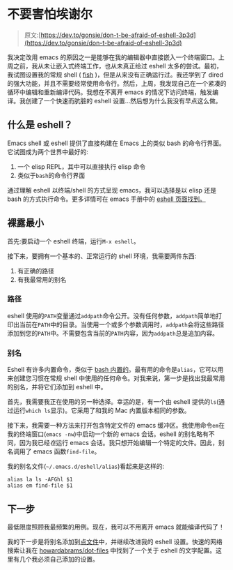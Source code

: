 # 不要害怕埃谢尔

> 原文:[https://dev.to/gonsie/don-t-be-afraid-of-eshell-3p3d](https://dev.to/gonsie/don-t-be-afraid-of-eshell-3p3d)

我决定改用 emacs 的原因之一是能够在我的编辑器中直接嵌入一个终端窗口。上周之前，我从未让嵌入式终端工作，也从未真正给过 eshell 太多的尝试。最初，我试图设置我的常规 shell ( [fish](https://fishshell.com) )，但是从来没有正确运行过。我还学到了 dired 的强大功能，并且不需要经常使用命令行。然后，上周，我发现自己在一个紧凑的循环中编辑和重新编译代码。我想在不离开 emacs 的情况下访问终端，触发编译。我创建了一个快速而肮脏的 eshell 设置…然后想为什么我没有早点这么做。

## [](#what-is-eshell)什么是 eshell？

Emacs shell 或 eshell 提供了直接构建在 Emacs 上的类似 bash 的命令行界面。它试图成为两个世界中最好的:

1.  一个 elisp REPL，其中可以直接执行 elisp 命令
2.  类似于`bash`的命令行界面

通过理解 eshell 以终端/shell 的方式呈现 emacs，我可以选择是以 elisp 还是 bash 的方式执行命令。更多详情可在 emacs 手册中的 [eshell 页面找到。](https://www.gnu.org/software/emacs/manual/html_mono/eshell.html)

## [](#bare-minimum)裸露最小

首先:要启动一个 eshell 终端，运行`M-x eshell`。

接下来，要拥有一个基本的、正常运行的 shell 环境，我需要两件东西:

1.  有正确的路径
2.  有我最常用的别名

### [](#path)路径

eshell 使用的`PATH`变量通过`addpath`命令公开。没有任何参数，`addpath`简单地打印出当前在`PATH`中的目录。当使用一个或多个参数调用时，`addpath`会将这些路径添加到您的`PATH`中。不需要包含当前的`PATH`内容，因为`addpath`总是追加内容。

### [](#aliases)别名

Eshell 有许多内置命令，类似于 [bash 内置的](https://www.gnu.org/savannah-checkouts/gnu/bash/manual/bash.html#Shell-Builtin-Commands)。最有用的命令是`alias`，它可以用来创建您习惯在常规 shell 中使用的任何命令。对我来说，第一步是找出我最常用的别名，并将它们添加到 eshell 中。

首先，我需要我正在使用的另一种选择。幸运的是，有一个由 eshell 提供的`ls`(通过运行`which ls`显示)。它采用了和我的 Mac 内置版本相同的参数。

接下来，我需要一种方法来打开包含特定文件的 emacs 缓冲区。我使用命令`em`在我的终端窗口(`emacs -nw`)中启动一个新的 emacs 会话。eshell 的别名略有不同，因为我已经*在*运行 emacs 会话。我只想开始编辑一个特定的文件。因此，别名调用了 emacs 函数`find-file`。

我的别名文件(`~/.emacs.d/eshell/alias`)看起来是这样的:

```
alias la ls -AFGhl $1
alias em find-file $1 
```

## [](#next-steps)下一步

最低限度照顾我最频繁的用例。现在，我可以不用离开 emacs 就能编译代码了！

我的下一步是将别名添加到[点文件](https://github.com/gonsie/dotfiles)中，并继续改进我的 eshell 设置。快速的网络搜索让我在 [howardabrams/dot-files](https://github.com/howardabrams/dot-files/blob/master/emacs-eshell.org) 中找到了一个关于 eshell 的文字配置。这里有几个我必须自己添加的设置。